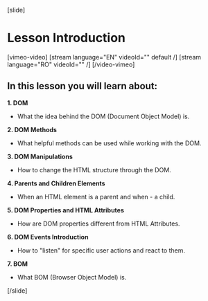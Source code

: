 [slide]

# Lesson Introduction

[vimeo-video]
[stream language="EN" videoId="" default /]
[stream language="RO" videoId="" /]
[/video-vimeo]

## In this lesson you will learn about:

**1. DOM**

- What the idea behind the DOM (Document Object Model) is.

**2. DOM Methods**

- What helpful methods can be used while working with the DOM.

**3. DOM Manipulations**

- How to change the HTML structure through the DOM.

**4. Parents and Children Elements**

- When an HTML element is a parent and when - a child.

**5. DOM Properties and HTML Attributes**

- How are DOM properties different from HTML Attributes.

**6. DOM Events Introduction**

- How to "listen" for specific user actions and react to them.

**7. BOM**

- What BOM (Browser Object Model) is.

[/slide]
